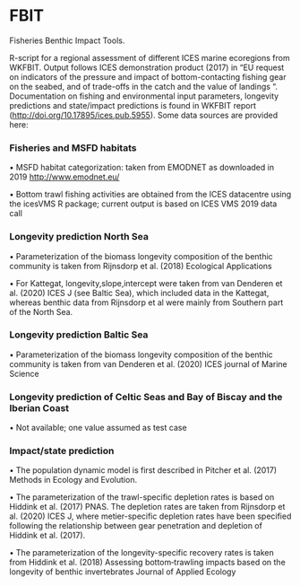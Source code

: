 # FBIT
Fisheries Benthic Impact Tools.


R-script for a regional assessment of different ICES marine ecoregions from WKFBIT. Output follows ICES demonstration product (2017) in “EU request on indicators of the pressure and impact of bottom-contacting fishing gear on the seabed, and of trade-offs in the catch and the value of landings “. Documentation on fishing and environmental input parameters, longevity predictions and state/impact predictions is found in WKFBIT report (http://doi.org/10.17895/ices.pub.5955). Some data sources are provided here:

### Fisheries and MSFD habitats
•	MSFD habitat categorization: taken from EMODNET as downloaded in 2019 http://www.emodnet.eu/

•	Bottom trawl fishing activities are obtained from the ICES datacentre using the icesVMS R package; current output is based on ICES VMS 2019 data call  

### Longevity prediction North Sea
•	Parameterization of the biomass longevity composition of the benthic community is taken from Rijnsdorp et al. (2018) Ecological Applications 

•	For Kattegat, longevity,slope,intercept were taken from van Denderen et al. (2020) ICES J (see Baltic Sea), which included data in the Kattegat, whereas benthic data from Rijnsdorp et al were mainly from Southern part of the North Sea.

### Longevity prediction Baltic Sea
•	Parameterization of the biomass longevity composition of the benthic community is taken from van Denderen et al. (2020) ICES journal of Marine Science

### Longevity prediction of Celtic Seas and Bay of Biscay and the Iberian Coast
•	Not available; one value assumed as test case

### Impact/state prediction
•	The population dynamic model is first described in Pitcher et al. (2017) Methods in Ecology and Evolution.

•	The parameterization of the trawl-specific depletion rates is based on Hiddink et al. (2017) PNAS. The depletion rates are taken from Rijnsdorp et al. (2020) ICES J, where metier-specific depletion rates have been specified following the relationship between gear penetration and depletion of Hiddink et al. (2017).

•	The parameterization of the longevity-specific recovery rates is taken from Hiddink et al. (2018) Assessing bottom‐trawling impacts based on the longevity of benthic invertebrates Journal of Applied Ecology 


